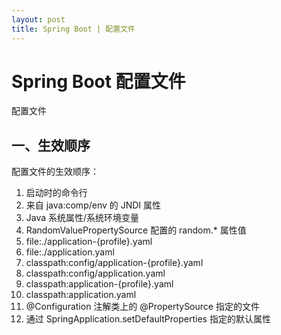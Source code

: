 ```yaml
---
layout: post
title: Spring Boot | 配置文件
---
```


# Spring Boot 配置文件
配置文件

## 一、生效顺序
配置文件的生效顺序：
1. 启动时的命令行
2. 来自 java:comp/env 的 JNDI 属性
3. Java 系统属性/系统环境变量
4. RandomValuePropertySource 配置的 random.* 属性值
5. file:./application-{profile}.yaml
6. file:./application.yaml
7. classpath:config/application-{profile}.yaml
8. classpath:config/application.yaml
9. classpath:application-{profile}.yaml
10. classpath:application.yaml
11. @Configuration 注解类上的 @PropertySource 指定的文件
12. 通过 SpringApplication.setDefaultProperties 指定的默认属性